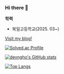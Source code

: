 ### Hi there 👋

**학력**

- 북일고등학교(2025. 03~)

[Visit my blog!](https://ngho.dev)

[![Solved.ac Profile](http://mazassumnida.wtf/api/generate_badge?boj=ngho)](https://solved.ac/profile/ngho)

[![devngho's GitHub stats](https://github-readme-stats.vercel.app/api?username=devngho)](https://github.com/anuraghazra/github-readme-stats)

[![Top Langs](https://github-readme-stats.vercel.app/api/top-langs/?username=devngho&langs_count=8)](https://github.com/anuraghazra/github-readme-stats)

